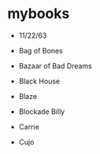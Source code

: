 # mybooks

* 11/22/63

* Bag of Bones
* Bazaar of Bad Dreams
* Black House
* Blaze
* Blockade Billy

* Carrie
* Cujo
